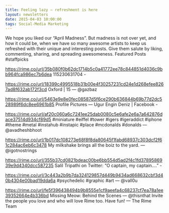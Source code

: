 ```yaml
---
title: Feeling lazy — refreshment is here
layout: newsletters
date: 2015-04-03 10:00:00
tags: Social-Media Marketing
---
```


We hope you liked our “April Madness”. But madness is not over yet, and how it could be, when we have so many awesome artists to keep us refreshed with their unique and interesting posts. Give them salute by liking, commenting, sharing, and spreading awesomeness.
Featured Posts #staffpicks

https://rime.co/url/35b080f0b62dc1714b5c0a41772ee78c844851d4036c9bb964fca986ec7b6dea
115230631704 -

https://rime.co/url/18399c4995518b31b00e4f30257231cd24e1d268efee8267ad8f632ab172f3cd
Oxford | 15 — @gazbaz

https://rime.co/url/5463e9e8e0fec08587d5f6ce290b636844b69b77d2dc528989f6dc8ee6961b85
Profile Pictures — Ugur Engin Deniz | Facebook -

https://rime.co/url/af20c060a6c7241ee25dab0080c5e6afe2e6a7a642876dace37514d934cf89d5
#miniature #eiffel #tower #igers #igeraddict #iphone #theme #metal #instahub #instapic #place #mcdonalds #donalds — @avadheshbhoot

https://rime.co/url/1b017dc108273e68f8f8da80645f1fabd68937c303dcf2f61c284ac6eb6c3478
My milkshake brings all the boiz to the yard. — @igotnostrings

https://rime.co/url/355b37cd0821bdeac00be6bb554d5ad2f4c1fd3789586939e9d4340dcc587235
Salil Tripathi on Twitter: “O captain, my captain….” -

https://rime.co/url/3c443a2b9b7da324129857d449b9434ad668632cbf3d40b4304e00bad19dda6a
#psychedelic #graphic #art — @vall0u

https://rime.co/url/fe5f396438494b9b8555e1cf9aeefa4c68237cf7ea78a1ee39352664e4b336bd
Missing Meow: Behind the Scenes — @thisnthat
Invite the people you love and who will love Rime too.
Have fun!
— The Rime Team